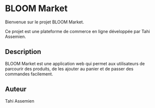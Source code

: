 # BLOOM Market

Bienvenue sur le projet BLOOM Market.

Ce projet est une plateforme de commerce en ligne développée par Tahi Assemien.

## Description

BLOOM Market est une application web qui permet aux utilisateurs de parcourir des produits, de les ajouter au panier et de passer des commandes facilement.

## Auteur

Tahi Assemien
